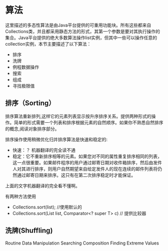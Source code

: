# 算法

这里描述的多态性算法是由Java平台提供的可重用功能块。所有这些都来自 Collections类，并且都采用静态方法的形式，其第一个参数是要对其执行操作的集合。Java平台提供的绝大多数算法操作list实例，但其中一些可以操作任意的collection实例，本节主要描述了以下算法：

* 排序
* 洗牌
* 例程数据操作
* 搜索
* 组成
* 寻找极限值

## 排序（Sorting）
排序算法重新排列,这样它的元素列表显示按升序排序关系。提供两种形式的操作。简单的形式需要一个列表和排序根据元素的自然顺序。如果你不熟悉自然排序的概念,阅读对象排序部分。

排序操作使用稍微优化归并排序算法是快速和稳定的:

* 快速：？ 机器翻译的完全读不通
* 稳定：它不重新排序相等的元素。如果您对不同的属性重复排序相同的列表，这一点很重要。如果邮件程序的用户通过邮寄日期对收件箱排序，然后由发件人对其进行排序，则用户自然期望来自给定发件人的现在连续的邮件列表将仍然通过邮寄日期来排序。这只有在第二次排序稳定时才能保证。

上面的文字机器翻译的完全看不懂啊。

有两种方法使用
*  Collections.sort(list);  //使用默认的
*  Collections.sort(List<T> list, Comparator<? super T> c)  // 提供比较器

## 洗牌(Shuffling)

Routine Data Manipulation
Searching
Composition
Finding Extreme Values